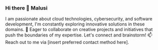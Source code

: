 ### Hi there 👋 Malusi

I am passionate about cloud technologies, cybersecurity, and software development, I'm constantly exploring innovative solutions in these domains. 🔭 Eager to collaborate on creative projects and initiatives that push the boundaries of my expertise. Let's connect and brainstorm! 📫 Reach out to me via [insert preferred contact method here].
